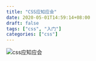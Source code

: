 ```yaml
---
title: "CSS应知应会"
date: 2020-05-01T14:59:14+08:00
draft: false
tags: ["css", "入门"]
categories: ["css"]
---
```


![css应知应会](https://user-gold-cdn.xitu.io/2020/5/1/171cef7a7c5243f3?imageView2/0/w/1280/h/960/format/webp/ignore-error/1)